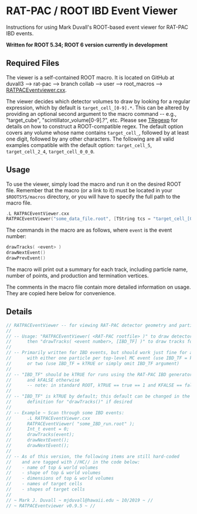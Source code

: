 RAT-PAC / ROOT IBD Event Viewer
=======================================

Instructions for using Mark Duvall's ROOT-based event viewer for RAT-PAC IBD events.

**Written for ROOT 5.34; ROOT 6 version currently in development**

Required Files
------------------

The viewer is a self-contained ROOT macro. It is located on GitHub at duvall3 --> rat-pac --> branch collab --> user --> root_macros --> [RATPACEventviewer.cxx](https://github.com/duvall3/rat-pac/raw/collab/user/root_macros/RATPACEventViewer.cxx).

The viewer decides which detector volumes to draw by looking for a regular expression, which by default is `target_cell_[0-9].*`. This can be altered by providing an optional second argument to the macro command -- e.g., "target_cube", "scintillator_volume[0-9].?", etc. Please see [TRegexp](https://root.cern.ch/doc/master/classTRegexp.html) for details on how to construct a ROOT-compatible regex.
The default option covers any volume whose name contains `target_cell_`, followed by at least one digit, followed by any other characters. The following are all valid examples compatible with the default option: `target_cell_5`, `target_cell_2_4`, `target_cell_0_0_0`.

Usage
--------------

To use the viewer, simply load the macro and run it on the desired ROOT file. Remember that the macro (or a link to it) must be located in your `$ROOTSYS/macros` directory, or you will have to specify the full path to the macro file.

```cpp
.L RATPACEventViewer.cxx
RATPACEventViewer("some_data_file.root", [TString tcs = "target_cell_[0-9].*"] );
```
The commands in the macro are as follows, where `event` is the event number:

```cpp
drawTracks( <event> )
drawNextEvent()
drawPrevEvent()
```

The macro will print out a summary for each track, including particle name, number of points, and production and termination vertices.

The comments in the macro file contain more detailed information on usage. They are copied here below for convenience.

Details
--------------------

```cpp
// RATPACEventViewer -- for viewing RAT-PAC detector geometry and particle tracks in ROOT
//
// -- Usage: "RATPACEventViewer( <RAT-PAC rootfile> )" to draw detector;
//      then "drawTracks( <event number>, [IBD_TF] )" to draw tracks for a given event
//
// -- Primarily written for IBD events, but should work just fine for anything
//      with either one particle per top-level MC event (use IBD_TF = kFALSE)
//      or two (use IBD_TF = kTRUE or simply omit IBD_TF argument)
//
// -- "IBD_TF" should be kTRUE for runs using the RAT-PAC IBD generator builtin
//      and kFALSE otherwise
//      -- note: in standard ROOT, kTRUE == true == 1 and KFALSE == false == 0
//
// -- "IBD_TF" is kTRUE by default; this default can be changed in the function
//      definition for "drawTracks()" if desired
//
// -- Example ~ Scan through some IBD events:
//      .L RATPACEventViewer.cxx
//      RATPACEventViewer( "some_IBD_run.root" );
//      Int_t event = 0;
//      drawTracks(event);
//      drawNextEvent();
//      drawNextEvent();
//
// -- As of this version, the following items are still hard-coded
//    and are tagged with //HC// in the code below:
//    - name of top & world volumes
//    - shape of top & world volumes
//    - dimensions of top & world volumes
//    - names of target cells
//    - shapes of target cells
//
// ~ Mark J. Duvall ~ mjduvall@hawaii.edu ~ 10/2019 ~ //
// ~ RATPACEventviewer v0.9.5 ~ //
```
